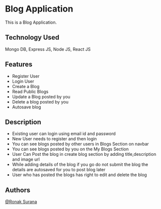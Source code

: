 
# Blog Application

This is a Blog Application.
## Technology Used 
Mongo DB, Express JS, Node JS, React JS


## Features

- Register User
- Login User
- Create a Blog
- Read Public Blogs
- Update a Blog posted by you
- Delete a blog posted by you  
- Autosave blog  

## Description

- Existing user can login using email id and password  
- New User needs to register and then login 
- You can see blogs posted by other users in Blogs Section on navbar
- You can see blogs posted by you on the My Blogs Section
- User Can Post the blog in create blog section by adding title,description and image url
- While adding details of the blog if you go do not submit the blog the details are autosaved for you to post blog later
- User who has posted the blogs has right to edit and delete the blog

## Authors

 [@Ronak Surana](https://www.linkedin.com/in/ronak-surana-944550205/)

